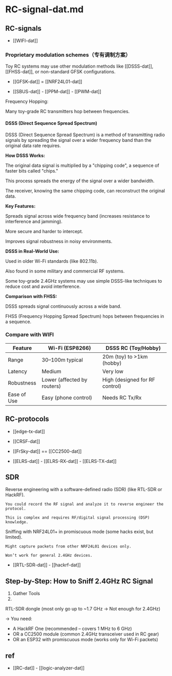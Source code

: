 
# RC-signal-dat.md

## RC-signals

- [[WIFI-dat]]


### Proprietary modulation schemes（专有调制方案）

Toy RC systems may use other modulation methods like [[DSSS-dat]], [[FHSS-dat]], or non-standard GFSK configurations.

- [[GFSK-dat]] = [[NRF24L01-dat]]

- [[SBUS-dat]] - [[PPM-dat]] - [[PWM-dat]]

Frequency Hopping:

Many toy-grade RC transmitters hop between frequencies.

#### DSSS (Direct Sequence Spread Spectrum)

DSSS (Direct Sequence Spread Spectrum) is a method of transmitting radio signals by spreading the signal over a wider frequency band than the original data rate requires.

**How DSSS Works:**

The original data signal is multiplied by a "chipping code", a sequence of faster bits called "chips."

This process spreads the energy of the signal over a wider bandwidth.

The receiver, knowing the same chipping code, can reconstruct the original data.

**Key Features:**

Spreads signal across wide frequency band (increases resistance to interference and jamming).

More secure and harder to intercept.

Improves signal robustness in noisy environments.

**DSSS in Real-World Use:**

Used in older Wi-Fi standards (like 802.11b).

Also found in some military and commercial RF systems.

Some toy-grade 2.4GHz systems may use simple DSSS-like techniques to reduce cost and avoid interference.

**Comparison with FHSS:**

DSSS spreads signal continuously across a wide band.

FHSS (Frequency Hopping Spread Spectrum) hops between frequencies in a sequence.

### Compare with WIFI 

| Feature     | Wi-Fi (ESP8266)             | DSSS RC (Toy/Hobby)            |
| ----------- | --------------------------- | ------------------------------ |
| Range       | 30–100m typical             | 20m (toy) to >1km (hobby)      |
| Latency     | Medium                      | Very low                       |
| Robustness  | Lower (affected by routers) | High (designed for RF control) |
| Ease of Use | Easy (phone control)        | Needs RC Tx/Rx                 |


## RC-protocols 

- [[edge-tx-dat]]

- [[CRSF-dat]] 
  
- [[FrSky-dat]] == [[CC2500-dat]] 

- [[ELRS-dat]] - [[ELRS-RX-dat]] - [[ELRS-TX-dat]]


## SDR 

Reverse engineering with a software-defined radio (SDR) (like RTL-SDR or HackRF).

    You could record the RF signal and analyze it to reverse engineer the protocol.

    This is complex and requires RF/digital signal processing (DSP) knowledge.

Sniffing with NRF24L01+ in promiscuous mode (some hacks exist, but limited).

    Might capture packets from other NRF24L01 devices only.

    Won’t work for general 2.4GHz devices.

- [[RTL-SDR-dat]] - [[hackrf-dat]]


## Step-by-Step: How to Sniff 2.4GHz RC Signal

1. Gather Tools
2. 
RTL-SDR dongle (most only go up to ~1.7 GHz → Not enough for 2.4GHz)

→ You need:

- A HackRF One (recommended – covers 1 MHz to 6 GHz)
- OR a CC2500 module (common 2.4GHz transceiver used in RC gear)
- OR an ESP32 with promiscuous mode (works only for Wi-Fi packets)



## ref 

- [[RC-dat]] - [[logic-analyzer-dat]]